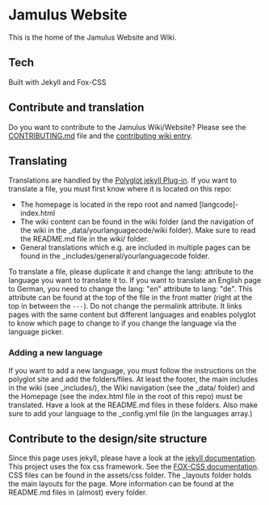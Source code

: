 # Jamulus Website

This is the home of the Jamulus Website and Wiki.

## Tech

Built with Jekyll and Fox-CSS

## Contribute and translation

Do you want to contribute to the Jamulus Wiki/Website? Please see the [CONTRIBUTING.md](CONTRIBUTING.md) file and the [contributing wiki entry](https://jamulus.io/wiki/Contribution).

## Translating

Translations are handled by the [Polyglot jekyll Plug-in](https://github.com/untra/polyglot).
If you want to translate a file, you must first know where it is located on this repo:

-   The homepage is located in the repo root and named [langcode]-index.html
-   The wiki content can be found in the wiki folder (and the navigation of the wiki in the \_data/yourlanguagecode/wiki folder). Make sure to read the README.md file in the wiki/ folder.
-   General translations which e.g. are included in multiple pages can be found in the \_includes/general/yourlanguagecode folder.

To translate a file, please duplicate it and change the lang: attribute to the language you want to translate it to. If you want to translate an English page to German, you need to change the lang: "en" attribute to lang: "de". This attribute can be found at the top of the file in the front matter (right at the top in between the `---`). Do not change the permalink attribute. It links pages with the same content but different languages and enables polyglot to know which page to change to if you change the language via the language picker.

### Adding a new language

If you want to add a new language, you must follow the instructions on the polyglot site and add the folders/files. At least the footer, the main includes in the wiki (see \_includes/), the Wiki navigation (see the \_data/ folder) and the Homepage (see the index.html file in the root of this repo) must be translated. Have a look at the README.md files in these folders. Also make sure to add your language to the \_config.yml file (in the languages array.)

## Contribute to the design/site structure

Since this page uses jekyll, please have a look at the [jekyll documentation](https://jekyllrb.com/docs/).
This project uses the fox css framework. See the [FOX-CSS documentation](http://www.fox-css.com/documents/).
CSS files can be found in the assets/css folder.
The \_layouts folder holds the main layouts for the page.
More information can be found at the README.md files in (almost) every folder.
